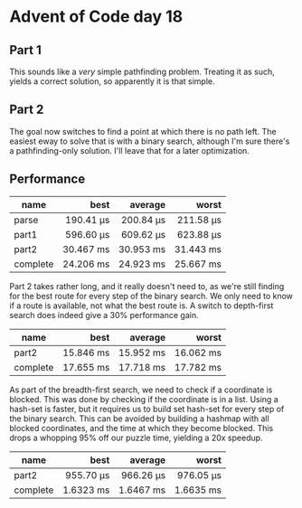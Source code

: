 # Advent of Code day 18

## Part 1

This sounds like a _very_ simple pathfinding problem. Treating it as such, yields a correct solution, so apparently it is that simple.

## Part 2

The goal now switches to find a point at which there is no path left. The easiest eway to solve that is with a binary search, although I'm sure there's a pathfinding-only solution. I'll leave that for a later optimization.

## Performance

| name     | best | average | worst |
| ---      | ---:| ---:| ---:|
| parse    | 190.41 µs | 200.84 µs | 211.58 µs |
| part1    | 596.60 µs | 609.62 µs | 623.88 µs |
| part2    | 30.467 ms | 30.953 ms | 31.443 ms |
| complete | 24.206 ms | 24.923 ms | 25.667 ms |

Part 2 takes rather long, and it really doesn't need to, as we're still finding for the best route for every step of the binary search. We only need to know if a route is available, not what the best route is. A switch to depth-first search does indeed give a 30% performance gain.

| name     | best | average | worst |
| ---      | ---:| ---:| ---:|
| part2    | 15.846 ms | 15.952 ms | 16.062 ms |
| complete | 17.655 ms | 17.718 ms | 17.782 ms |

As part of the breadth-first search, we need to check if a coordinate is blocked. This was done by checking if the coordinate is in a list. Using a hash-set is faster, but it requires us to build set hash-set for every step of the binary search. This can be avoided by building a hashmap with all blocked coordinates, and the time at which they become blocked. This drops a whopping 95% off our puzzle time, yielding a 20x speedup.

| name     | best | average | worst |
| ---      | ---:| ---:| ---:|
| part2    | 955.70 µs | 966.26 µs | 976.05 µs |
| complete | 1.6323 ms | 1.6467 ms | 1.6635 ms |
